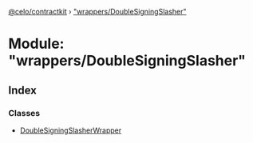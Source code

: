 [@celo/contractkit](../README.md) › ["wrappers/DoubleSigningSlasher"](_wrappers_doublesigningslasher_.md)

# Module: "wrappers/DoubleSigningSlasher"

## Index

### Classes

* [DoubleSigningSlasherWrapper](../classes/_wrappers_doublesigningslasher_.doublesigningslasherwrapper.md)
